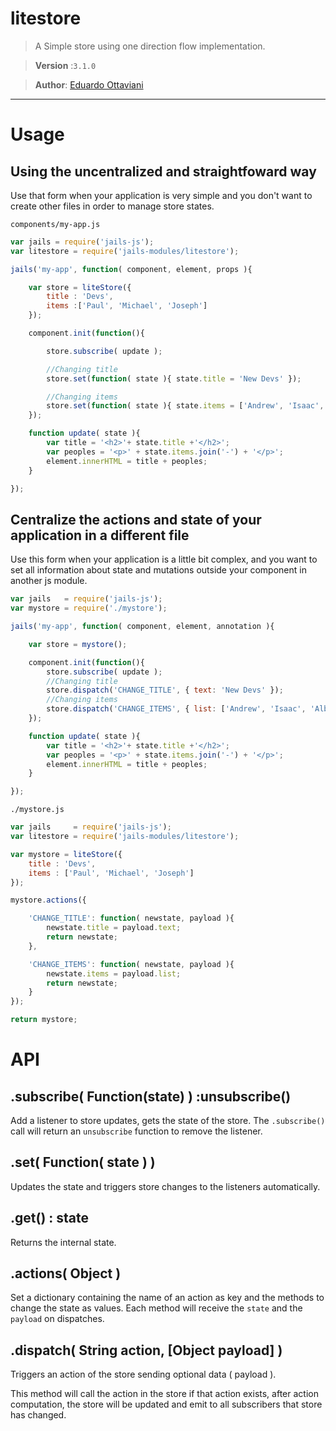 # litestore

>A Simple store using one direction flow implementation.

>**Version** :`3.1.0`

>**Author**: [Eduardo Ottaviani](//github.com/Javiani)

---

# Usage

## Using the uncentralized and straightfoward way

Use that form when your application is very simple and you don't want to create other files in order to manage store states.

`components/my-app.js`

```js
var jails = require('jails-js');
var litestore = require('jails-modules/litestore');

jails('my-app', function( component, element, props ){

	var store = liteStore({
		title : 'Devs',
		items :['Paul', 'Michael', 'Joseph']
	});

	component.init(function(){

		store.subscribe( update );

		//Changing title
		store.set(function( state ){ state.title = 'New Devs' });

		//Changing items
		store.set(function( state ){ state.items = ['Andrew', 'Isaac', 'Albert'] });
	});

	function update( state ){
		var title = '<h2>'+ state.title +'</h2>';
		var peoples = '<p>' + state.items.join('-') + '</p>';
		element.innerHTML = title + peoples;
	}

});

```

## Centralize the actions and state of your application in a different file

Use this form when your application is a little bit complex, and you want to set all information about state and mutations outside your component in another js module.

```js
var jails   = require('jails-js');
var mystore = require('./mystore');

jails('my-app', function( component, element, annotation ){

	var store = mystore();

	component.init(function(){
		store.subscribe( update );
		//Changing title
		store.dispatch('CHANGE_TITLE', { text: 'New Devs' });
		//Changing items
		store.dispatch('CHANGE_ITEMS', { list: ['Andrew', 'Isaac', 'Albert'] });
	});

	function update( state ){
		var title = '<h2>'+ state.title +'</h2>';
		var peoples = '<p>' + state.items.join('-') + '</p>';
		element.innerHTML = title + peoples;
	}

});
```

`./mystore.js`

```js
var jails 	  = require('jails-js');
var litestore = require('jails-modules/litestore');

var mystore = liteStore({
	title : 'Devs',
	items : ['Paul', 'Michael', 'Joseph']
});

mystore.actions({

	'CHANGE_TITLE': function( newstate, payload ){
		newstate.title = payload.text;
		return newstate;
	},

	'CHANGE_ITEMS': function( newstate, payload ){
		newstate.items = payload.list;
		return newstate;
	}
});

return mystore;
```

# API

## .subscribe( Function(state) )  :unsubscribe()
Add a listener to store updates, gets the state of the store. The `.subscribe()` call will return an `unsubscribe` function to remove the listener.

## .set( Function( state ) )

Updates the state and triggers store changes to the listeners automatically.

## .get() : state
Returns the internal state.

## .actions( Object )
Set a dictionary containing the name of an action as key and the methods to change the state as values. Each method will receive the `state` and the `payload` on dispatches.

## .dispatch( String action, [Object payload] )
Triggers an action of the store sending optional data ( payload ).

This method will call the action in the store if that action exists, after action computation, the store will be updated and emit to all subscribers that store has changed.
